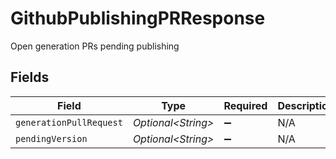 # GithubPublishingPRResponse

Open generation PRs pending publishing


## Fields

| Field                   | Type                    | Required                | Description             |
| ----------------------- | ----------------------- | ----------------------- | ----------------------- |
| `generationPullRequest` | *Optional\<String>*     | :heavy_minus_sign:      | N/A                     |
| `pendingVersion`        | *Optional\<String>*     | :heavy_minus_sign:      | N/A                     |
